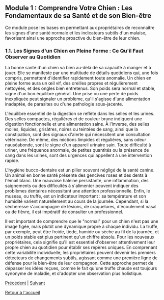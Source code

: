 ## **Module 1 : Comprendre Votre Chien : Les Fondamentaux de sa Santé et de son Bien-être**

Ce module pose les bases en permettant aux propriétaires de reconnaître les signes d'une santé normale et les indicateurs subtils d'un malaise, favorisant ainsi une approche proactive du bien-être de leur chien.

### **1.1. Les Signes d'un Chien en Pleine Forme : Ce Qu'il Faut Observer au Quotidien**

La bonne santé d'un chien va bien au-delà de sa capacité à manger et à jouer. Elle se manifeste par une multitude de détails quotidiens qui, une fois compris, permettent d'identifier rapidement toute anomalie. Un chien en pleine forme aura un œil vif, des oreilles propres et régulièrement nettoyées, et des ongles bien entretenus. Son poids sera normal et stable, signe d'un bon équilibre général. Une prise ou une perte de poids inexpliquée peut signaler un problème, qu'il s'agisse d'une alimentation inadaptée, de parasites ou d'une pathologie sous-jacente.

L'équilibre essentiel de la digestion se reflète dans les selles et les urines. Des selles compactes, régulières et de couleur brune indiquent une digestion fonctionnelle et une alimentation saine. À l'inverse, des selles molles, liquides, grisâtres, noires ou teintées de sang, ainsi que la constipation, sont des signaux d'alerte qui nécessitent une consultation vétérinaire. De même, des mictions limpides et régulières, sans odeur nauséabonde, sont le signe d'un appareil urinaire sain. Toute difficulté à uriner, une fréquence anormale, de petites quantités ou la présence de sang dans les urines, sont des urgences qui appellent à une intervention rapide.

L'hygiène bucco-dentaire est un pilier souvent négligé de la santé canine. Un animal en bonne santé présente des gencives roses et des dents à l'émail blanc. Une mauvaise haleine persistante, une inflammation, des saignements ou des difficultés à s'alimenter peuvent indiquer des problèmes dentaires nécessitant une attention professionnelle. Enfin, le museau, ou truffe, est un indicateur important : sa température et son humidité varient naturellement au cours de la journée. Cependant, si la sécheresse s'accompagne de lésions, de craquelures, d'écoulement nasal ou de fièvre, il est impératif de consulter un professionnel.

Il est important de comprendre que le "normal" pour un chien n'est pas une image figée, mais plutôt une dynamique propre à chaque individu. La truffe, par exemple, peut être froide, tiède, humide ou sèche au fil de la journée, et un poids stable est plus pertinent qu'un chiffre absolu. Pour les nouveaux propriétaires, cela signifie qu'il est essentiel d'observer attentivement leur propre chien au quotidien pour établir ses repères uniques. En comprenant cette variabilité individuelle, les propriétaires peuvent devenir les premiers détecteurs de changements subtils, agissant comme une première ligne de défense pour le bien-être de leur compagnon. Cette approche permet de dépasser les idées reçues, comme le fait qu'une truffe chaude est toujours synonyme de maladie, et d'adopter une observation plus holistique. 

[Précédent](./introduction.md) | [Suivant](./1.2_signaux_douleur.md)

[Retour à l'accueil](../index.md) 